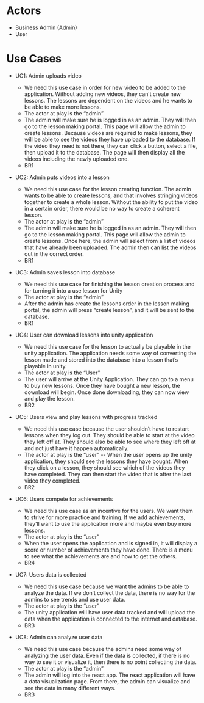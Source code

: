 # Actors
- Business Admin (Admin)
- User

# Use Cases
- UC1: Admin uploads video 
  - We need this use case in order for new video to be added to the application. Without adding new videos, they can’t create new lessons. The lessons are dependent on the videos and he wants to be able to make more lessons. 
  - The actor at play is the “admin” 
  - The admin will make sure he is logged in as an admin. They will then go to the lesson making portal. This page will allow the admin to create lessons. Because videos are required to make lessons, they will be able to see the videos they have uploaded to the database. If the video they need is not there, they can click a button, select a file, then upload it to the database. The page will then display all the videos including the newly uploaded one. 
  - BR1

- UC2: Admin puts videos into a lesson 
  - We need this use case for the lesson creating function. The admin wants to be able to create lessons, and that involves stringing videos together to create a whole lesson. Without the ability to put the video in a certain order, there would be no way to create a coherent lesson. 
  - The actor at play is the “admin” 
  - The admin will make sure he is logged in as an admin. They will then go to the lesson making portal. This page will allow the admin to create lessons. Once here, the admin will select from a list of videos that have already been uploaded. The admin then can list the videos out in the correct order. 
  - BR1

- UC3: Admin saves lesson into database 
  - We need this use case for finishing the lesson creation process and for turning it into a use lesson for Unity 
  - The actor at play is the “admin” 
  - After the admin has create the lessons order in the lesson making portal, the admin will press “create lesson”, and it will be sent to the database. 
  - BR1
  
- UC4: User can download lessons into unity application 
  - We need this use case for the lesson to actually be playable in the unity application. The application needs some way of converting the lesson made and stored into the database into a lesson that’s playable in unity. 
  - The actor at play is the “User” 
  - The user will arrive at the Unity Application. They can go to a menu to buy new lessons. Once they have bought a new lesson, the download will begin. Once done downloading, they can now view and play the lesson. 
  - BR2

- UC5: Users view and play lessons with progress tracked 
  - We need this use case because the user shouldn’t have to restart lessons when they log out. They should be able to start at the video they left off at. They should also be able to see where they left off at and not just have it happen automatically. 
  - The actor at play is the “user” -- When the user opens up the unity application, they should see the lessons they have bought. When they click on a lesson, they should see which of the videos they have completed. They can then start the video that is after the last video they completed. 
  - BR2

- UC6: Users compete for achievements 
  - We need this use case as an incentive for the users. We want them to strive for more practice and training. If we add achievements, they’ll want to use the application more and maybe even buy more lessons. 
  - The actor at play is the “user” 
  - When the user opens the application and is signed in, it will display a score or number of achievements they have done. There is a menu to see what the achievements are and how to get the others. 
  - BR4
  
- UC7: Users data is collected 
  - We need this use case because we want the admins to be able to analyze the data. If we don’t collect the data, there is no way for the admins to see trends and use user data. 
  - The actor at play is the “user” 
  - The unity application will have user data tracked and will upload the data when the application is connected to the internet and database. 
  - BR3

- UC8: Admin can analyze user data 
  - We need this use case because the admins need some way of analyzing the user data. Even if the data is collected, if there is no way to see it or visualize it, then there is no point collecting the data. 
  - The actor at play is the “admin” 
  - The admin will log into the react app. The react application will have a data visualization page. From there, the admin can visualize and see the data in many different ways. 
  - BR3
